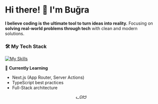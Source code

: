 # Hi there! 👋 I'm Buğra
**I believe coding is the ultimate tool to turn ideas into reality.** Focusing on **solving real-world problems through tech** with clean and modern solutions.

### 🛠️ **My Tech Stack**  
[![My Skills](https://skillicons.dev/icons?i=html,css,js,ts,nextjs,tailwind,git,vercel,jest,postgresql,supabase,prisma&)](https://wwww.google.com)

🌱 **Currently Learning**  
- Next.js (App Router, Server Actions)  
- TypeScript best practices  
- Full-Stack architecture   

<p align="center">ᓚᘏᗢ</p>



